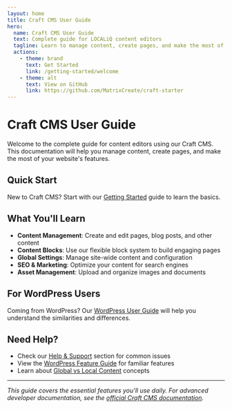 ```yaml
---
layout: home
title: Craft CMS User Guide
hero:
  name: Craft CMS User Guide
  text: Complete guide for LOCALiQ content editors
  tagline: Learn to manage content, create pages, and make the most of your website's features
  actions:
    - theme: brand
      text: Get Started
      link: /getting-started/welcome
    - theme: alt
      text: View on GitHub
      link: https://github.com/MatrixCreate/craft-starter
---
```


# Craft CMS User Guide

Welcome to the complete guide for content editors using our Craft CMS. This documentation will help you manage content, create pages, and make the most of your website's features.

## Quick Start

New to Craft CMS? Start with our [Getting Started](/getting-started/) guide to learn the basics.

## What You'll Learn

- **Content Management**: Create and edit pages, blog posts, and other content
- **Content Blocks**: Use our flexible block system to build engaging pages
- **Global Settings**: Manage site-wide content and configuration
- **SEO & Marketing**: Optimize your content for search engines
- **Asset Management**: Upload and organize images and documents

## For WordPress Users

Coming from WordPress? Our [WordPress User Guide](/getting-started/coming-from-wordpress) will help you understand the similarities and differences.

## Need Help?

- Check our [Help & Support](/help/) section for common issues
- View the [WordPress Feature Guide](/help/wordpress-mapping) for familiar features
- Learn about [Global vs Local Content](/help/global-vs-local) concepts

---

*This guide covers the essential features you'll use daily. For advanced developer documentation, see the [official Craft CMS documentation](https://craftcms.com/docs/5.x/).*